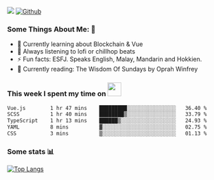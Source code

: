 ![](https://visitor-badge.laobi.icu/badge?page_id=seanho96.seanho96)
[![Github](https://img.shields.io/github/followers/seanho96?label=Follow&style=social)](https://github.com/seanho96)

### Some Things About Me: 👋
- 🌱 Currently learning about Blockchain & Vue
- :musical_note: Always listening to lofi or chillhop beats
- :zap: Fun facts: ESFJ. Speaks English, Malay, Mandarin and Hokkien.
- :book: Currently reading: The Wisdom Of Sundays by Oprah Winfrey

### This week I spent my time on <img src="https://media.giphy.com/media/SvQzkTQb3ZwKcj1QTO/giphy.gif" width="32">

<!--START_SECTION:waka-->

```txt
Vue.js        1 hr 47 mins    █████████░░░░░░░░░░░░░░░░   36.40 %
SCSS          1 hr 40 mins    ████████▒░░░░░░░░░░░░░░░░   33.79 %
TypeScript    1 hr 13 mins    ██████▒░░░░░░░░░░░░░░░░░░   24.93 %
YAML          8 mins          ▓░░░░░░░░░░░░░░░░░░░░░░░░   02.75 %
CSS           3 mins          ▒░░░░░░░░░░░░░░░░░░░░░░░░   01.13 %
```

<!--END_SECTION:waka-->

### Some stats 📊

[![Top Langs](https://github-readme-stats.vercel.app/api/top-langs/?username=seanho96&layout=compact&theme=graywhite)](https://github.com/anuraghazra/github-readme-stats)
<br/>
<!-- ![GitHub stats](https://github-readme-stats.vercel.app/api?username=seanho96&show_icons=true&theme=graywhite)-->

